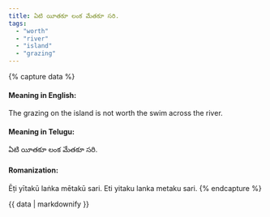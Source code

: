 ```yaml
---
title: ఏటి యీతకూ లంక మేతకూ సరి.
tags:
  - "worth"
  - "river"
  - "island"
  - "grazing"
---
```


{% capture data %}
#### Meaning in English:
The grazing on the island is not worth the swim across the river.

#### Meaning in Telugu:
ఏటి యీతకూ లంక మేతకూ సరి.

#### Romanization:
Ēṭi yītakū laṅka mētakū sari.
Eti yitaku lanka metaku sari.
{% endcapture %}

{{ data | markdownify }}


